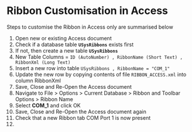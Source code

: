 # Ribbon Customisation in Access


Steps to customise the Ribbon in Access only are summarised below

1. Open new or existing Access document
2. Check if a database table **`USysRibbons`** exists first
3. If not, then create a new table **`USysRibbons`** 
4. New Table Columns = `ID (AutoNumber) , RibbonName (Short Text) , RibbonXml (Long Text)`
5. Insert a new row into table `USysRibbons , RibbonName = "COM_1"`
6. Update the new row by copying contents of file `RIBBON_ACCESS.xml` into column RibbonXml
7. Save, Close and Re-Open the Access document
8. Navigate to File > Options > Current Database > Ribbon and Toolbar Options > Ribbon Name
9. Select **COM_1** and click OK
10. Save, Close and Re-Open the Access document again
11. Check that a new Ribbon tab COM Port 1 is now present
12. 
  
